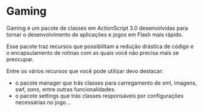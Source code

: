 Gaming
======

Gaming é um pacote de classes em ActionScript 3.0 desenvolvidas para tornar o desenvolvimento de aplicações e jogos em Flash mais rápido.

Esse pacote traz recursos que possibilitam a redução drástica de código e o encapsulamento de rotinas com as quais você não precisa mais se preocupar.

Entre os vários recursos que você pode utilizar devo destacar:
- o pacote manager que trás classes para carregamento de xml, imagens, swf, sons, entre outras funcionalidades.
- o pacote settings que trás classes responsáveis por configurações necessárias no jogo...

